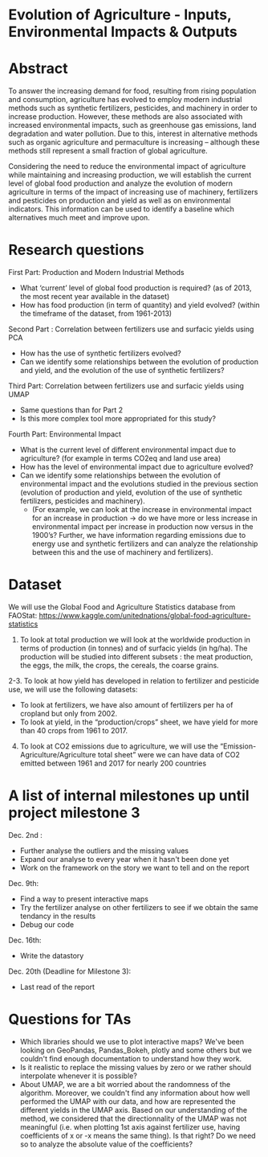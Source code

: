# Evolution of Agriculture - Inputs, Environmental Impacts & Outputs

# Abstract
To answer the increasing demand for food, resulting from rising population and consumption, agriculture has evolved to employ modern industrial methods such as synthetic fertilizers, pesticides, and machinery in order to increase production.  However, these methods are also associated with increased environmental impacts, such as greenhouse gas emissions, land degradation and water pollution. Due to this, interest in alternative methods such as organic agriculture and permaculture is increasing – although these methods still represent a small fraction of global agriculture.
 
Considering the need to reduce the environmental impact of agriculture while maintaining and increasing production, we will establish the current level of global food production and analyze the evolution of modern agriculture in terms of the impact of increasing use of machinery, fertilizers and pesticides on production and yield as well as on environmental indicators. This information can be used to identify a baseline which alternatives much meet and improve upon. 


# Research questions
First Part: Production and Modern Industrial Methods
- What ‘current’ level of global food production is required? (as of 2013, the most recent year available in the dataset)
- How has food production (in term of quantity) and yield evolved? (within the timeframe of the dataset, from 1961-2013)

Second Part : Correlation between fertilizers use and surfacic yields using PCA
- How has the use of synthetic fertilizers evolved? 
- Can we identify some relationships between the evolution of production and yield, and the evolution of the use of synthetic fertilizers? 
  
Third Part: Correlation between fertilizers use and surfacic yields using UMAP
- Same questions than for Part 2
- Is this more complex tool more appropriated for this study?

Fourth Part: Environmental Impact
- What is the current level of different environmental impact due to agriculture? (for example in terms CO2eq and land use area) 
- How has the level of environmental impact due to agriculture evolved? 
- Can we identify some relationships between the evolution of environmental impact and the evolutions studied in the previous section (evolution of production and yield, evolution of the use of synthetic fertilizers, pesticides and machinery). 
  - (For example, we can look at the increase in environmental impact for an increase in production → do we have more or less increase in environmental impact per increase in production now versus in the 1900’s? Further,  we have information regarding emissions due to energy use and synthetic fertilizers and can analyze the relationship between this and the use of machinery and fertilizers).


# Dataset
We will use the Global Food and Agriculture Statistics database from FAOStat: 
https://www.kaggle.com/unitednations/global-food-agriculture-statistics

1. To look at total production we will look at the worldwide production in terms of production (in tonnes) and of surfacic yields (in hg/ha). The production will be studied into different subsets : the meat production, the eggs, the milk, the crops, the cereals, the coarse grains.

2-3. To look at how yield has developed in relation to fertilizer and pesticide use, we will use the following datasets:
 - To look at fertilizers, we have also amount of fertilizers per ha of cropland but only from 2002.
 - To look at yield, in the “production/crops” sheet, we have yield for more than 40 crops from 1961 to 2017.

4. To look at CO2 emissions due to agriculture, we will use the “Emission-Agriculture/Agriculture total sheet” were we can have data of CO2 emitted between 1961 and 2017 for nearly 200 countries


# A list of internal milestones up until project milestone 3
Dec. 2nd :
- Further analyse the outliers and the missing values
- Expand our analyse to every year when it hasn't been done yet
- Work on the framework on the story we want to tell and on the report

Dec. 9th:
- Find a way to present interactive maps 
- Try the fertilizer analyse on other fertilizers to see if we obtain the same tendancy in the results
- Debug our code 
  
Dec. 16th:
- Write the datastory

Dec. 20th (Deadline for Milestone 3):
- Last read of the report


# Questions for TAs
- Which libraries should we use to plot interactive maps? We've been looking on GeoPandas, Pandas_Bokeh, plotly and some others but we couldn't find enough documentation to understand how they work.
- Is it realistic to replace the missing values by zero or we rather should interpolate whenever it is possible?
- About UMAP, we are a bit worried about the randomness of the algorithm. Moreover, we couldn't find any information about how well performed the UMAP with our data, and how are represented the different yields in the UMAP axis. Based on our understanding of the method, we considered that the directionnality of the UMAP was not meaningful (i.e. when plotting 1st axis against fertilizer use, having coefficients of x or -x means the same thing). Is that right? Do we need so to analyze the absolute value of the coefficients? 
